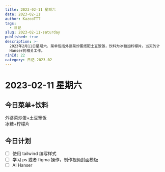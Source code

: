 ```yaml
---
title: 2023-02-11 星期六
date: 2023-02-11
author: KazooTTT
tags:
  - 日记
slug: 2023-02-11-saturday
published: true
description: >-
  2023年2月11日星期六，菜单包括外婆菜炒蛋搭配土豆箜饭，饮料为冰糖加柠檬片。当天的计划包括使用tailwind编写样式，学习Photoshop或Figma操作以制作视频封面模板，以及进行AI
  Hanser的相关工作。
rinId: 22
category: 日记-2023-02
---
```


# 2023-02-11 星期六

## 今日菜单+饮料

外婆菜炒蛋+土豆箜饭  
冰糖+柠檬片

## 今日计划

- [ ] 使用 tailwind 编写样式
- [ ] 学习 ps 或者 figma 操作，制作视频封面模板
- [ ] AI Hanser
